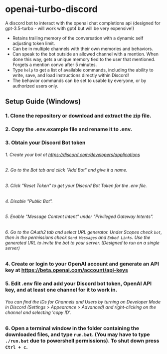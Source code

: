# openai-turbo-discord
A discord bot to interact with the openai chat completions api (designed for gpt-3.5-turbo - will work with gpt4 but will be very expensive!)

* Retains trailing memory of the conversation with a dynamic self adjusting token limit.
* Can be in multiple channels with their own memories and behaviors.
* Can speak to the bot outside an allowed channel with a mention. When done this way, gets a unique memory tied to the user that mentioned. Forgets a mention convo after 5 minutes.
* Type `help` to get a list of available commands, including the ability to write, save, and load instructions directly within Discord!
* The behavior commands can be set to usable by everyone, or by authorized users only.

## Setup Guide (Windows)

### 1. Clone the repository or download and extract the zip file.

### 2. Copy the .env.example file and rename it to .env.

### 3. Obtain your Discord Bot token
###### 1. Create your bot at https://discord.com/developers/applications
###### 2. Go to the Bot tab and click "Add Bot" and give it a name.
###### 3. Click "Reset Token" to get your Discord Bot Token for the .env file.
###### 4. Disable "Public Bot".
###### 5. Enable "Message Content Intent" under "Privileged Gateway Intents".
###### 6. Go to the OAuth2 tab and select URL generator. Under Scopes check `bot`, then in the permissions check `Send Messages` and `Embed Links`. Use the generated URL to invite the bot to your server. (Designed to run on a single server)

### 4. Create or login to your OpenAI account and generate an API key at https://beta.openai.com/account/api-keys

### 5. Edit .env file and add your Discord bot token, OpenAI API key, and at least one channel for it to work in. 
###### You can find the IDs for Channels and Users by turning on Developer Mode in Discord (Settings > Appearance > Advanced) and right-clicking on the channel and selecting 'copy ID'.

### 6. Open a terminal window in the folder containing the downloaded files, and type `run.bat`. (You may have to type `./run.bat` due to powershell permissions). To shut down press `Ctrl + c`.

